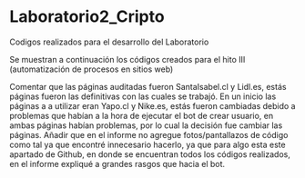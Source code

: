 # Laboratorio2_Cripto
Codigos realizados para el desarrollo del Laboratorio

Se muestran a continuación los códigos creados para el hito III (automatización de procesos en sitios web)

Comentar que las páginas auditadas fueron SantaIsabel.cl y Lidl.es, estás páginas fueron las definitivas con las cuales se trabajó. En un inicio las páginas a
a utilizar eran Yapo.cl y Nike.es, estás fueron cambiadas debido a problemas que habían a la hora de ejecutar el bot de crear usuario, en ambas páginas habían problemas,
por lo cual la decisión fue cambiar las páginas.
Añadir que en el informe no agregue fotos/pantallazos de código como tal ya que encontré innecesario hacerlo, ya que para algo esta este apartado de Github, en donde 
se encuentran todos los códigos realizados, en el informe expliqué a grandes rasgos que hacia el bot.

